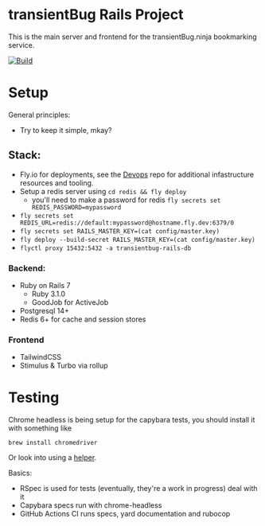 # transientBug Rails Project
This is the main server and frontend for the transientBug.ninja bookmarking
service.

[![Build](https://github.com/transientBug/transientbug-rails/actions/workflows/build.yml/badge.svg?branch=master&event=check_suite)](https://github.com/transientBug/transientbug-rails/actions/workflows/build.yml)

# Setup
General principles:
 - Try to keep it simple, mkay?

## Stack:
 - Fly.io for deployments, see the [Devops](https://github.com/transientBug/devops) repo for additional infastructure
   resources and tooling.
  - Setup a redis server using `cd redis && fly deploy`
    - you'll need to make a password for redis `fly secrets set REDIS_PASSWORD=mypassword`
  - `fly secrets set REDIS_URL=redis://default:mypassword@hostname.fly.dev:6379/0`
  - `fly secrets set RAILS_MASTER_KEY=(cat config/master.key)`
  - `fly deploy --build-secret RAILS_MASTER_KEY=(cat config/master.key)`
  - `flyctl proxy 15432:5432 -a transientbug-rails-db`

### Backend:
 - Ruby on Rails 7
   - Ruby 3.1.0
   - GoodJob for ActiveJob
 - Postgresql 14+
 - Redis 6+ for cache and session stores

### Frontend
 - TailwindCSS
 - Stimulus & Turbo via rollup

# Testing
Chrome headless is being setup for the capybara tests, you should install it
with something like
```
brew install chromedriver
```
Or look into using a [helper](https://github.com/flavorjones/chromedriver-helper).

Basics:
 - RSpec is used for tests (eventually, they're a work in progress) deal with it
 - Capybara specs run with chrome-headless
 - GitHub Actions CI runs specs, yard documentation and rubocop
